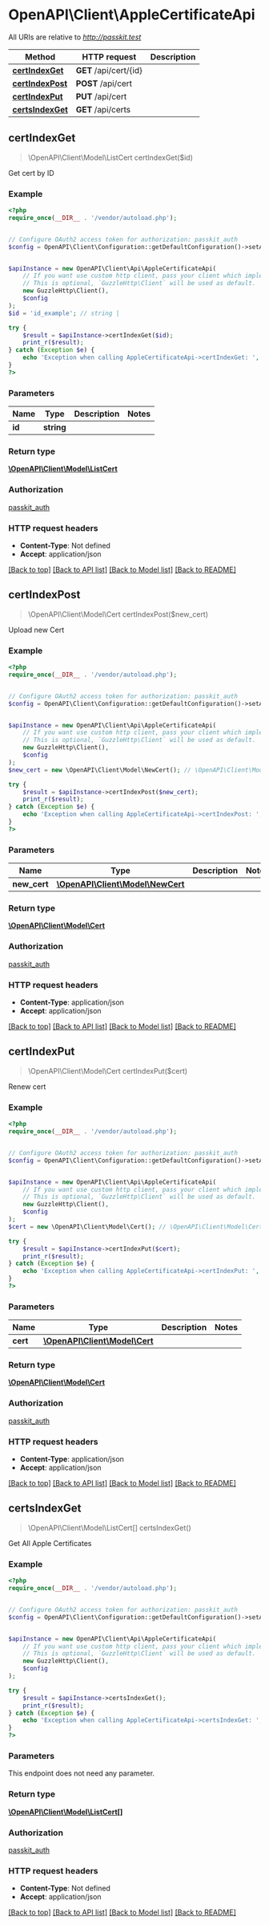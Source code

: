 # OpenAPI\Client\AppleCertificateApi

All URIs are relative to *http://passkit.test*

Method | HTTP request | Description
------------- | ------------- | -------------
[**certIndexGet**](AppleCertificateApi.md#certIndexGet) | **GET** /api/cert/{id} | 
[**certIndexPost**](AppleCertificateApi.md#certIndexPost) | **POST** /api/cert | 
[**certIndexPut**](AppleCertificateApi.md#certIndexPut) | **PUT** /api/cert | 
[**certsIndexGet**](AppleCertificateApi.md#certsIndexGet) | **GET** /api/certs | 



## certIndexGet

> \OpenAPI\Client\Model\ListCert certIndexGet($id)



Get cert by ID

### Example

```php
<?php
require_once(__DIR__ . '/vendor/autoload.php');


// Configure OAuth2 access token for authorization: passkit_auth
$config = OpenAPI\Client\Configuration::getDefaultConfiguration()->setAccessToken('YOUR_ACCESS_TOKEN');


$apiInstance = new OpenAPI\Client\Api\AppleCertificateApi(
    // If you want use custom http client, pass your client which implements `GuzzleHttp\ClientInterface`.
    // This is optional, `GuzzleHttp\Client` will be used as default.
    new GuzzleHttp\Client(),
    $config
);
$id = 'id_example'; // string | 

try {
    $result = $apiInstance->certIndexGet($id);
    print_r($result);
} catch (Exception $e) {
    echo 'Exception when calling AppleCertificateApi->certIndexGet: ', $e->getMessage(), PHP_EOL;
}
?>
```

### Parameters


Name | Type | Description  | Notes
------------- | ------------- | ------------- | -------------
 **id** | **string**|  |

### Return type

[**\OpenAPI\Client\Model\ListCert**](../Model/ListCert.md)

### Authorization

[passkit_auth](../../README.md#passkit_auth)

### HTTP request headers

- **Content-Type**: Not defined
- **Accept**: application/json

[[Back to top]](#) [[Back to API list]](../../README.md#documentation-for-api-endpoints)
[[Back to Model list]](../../README.md#documentation-for-models)
[[Back to README]](../../README.md)


## certIndexPost

> \OpenAPI\Client\Model\Cert certIndexPost($new_cert)



Upload new Cert

### Example

```php
<?php
require_once(__DIR__ . '/vendor/autoload.php');


// Configure OAuth2 access token for authorization: passkit_auth
$config = OpenAPI\Client\Configuration::getDefaultConfiguration()->setAccessToken('YOUR_ACCESS_TOKEN');


$apiInstance = new OpenAPI\Client\Api\AppleCertificateApi(
    // If you want use custom http client, pass your client which implements `GuzzleHttp\ClientInterface`.
    // This is optional, `GuzzleHttp\Client` will be used as default.
    new GuzzleHttp\Client(),
    $config
);
$new_cert = new \OpenAPI\Client\Model\NewCert(); // \OpenAPI\Client\Model\NewCert | 

try {
    $result = $apiInstance->certIndexPost($new_cert);
    print_r($result);
} catch (Exception $e) {
    echo 'Exception when calling AppleCertificateApi->certIndexPost: ', $e->getMessage(), PHP_EOL;
}
?>
```

### Parameters


Name | Type | Description  | Notes
------------- | ------------- | ------------- | -------------
 **new_cert** | [**\OpenAPI\Client\Model\NewCert**](../Model/NewCert.md)|  |

### Return type

[**\OpenAPI\Client\Model\Cert**](../Model/Cert.md)

### Authorization

[passkit_auth](../../README.md#passkit_auth)

### HTTP request headers

- **Content-Type**: application/json
- **Accept**: application/json

[[Back to top]](#) [[Back to API list]](../../README.md#documentation-for-api-endpoints)
[[Back to Model list]](../../README.md#documentation-for-models)
[[Back to README]](../../README.md)


## certIndexPut

> \OpenAPI\Client\Model\Cert certIndexPut($cert)



Renew cert

### Example

```php
<?php
require_once(__DIR__ . '/vendor/autoload.php');


// Configure OAuth2 access token for authorization: passkit_auth
$config = OpenAPI\Client\Configuration::getDefaultConfiguration()->setAccessToken('YOUR_ACCESS_TOKEN');


$apiInstance = new OpenAPI\Client\Api\AppleCertificateApi(
    // If you want use custom http client, pass your client which implements `GuzzleHttp\ClientInterface`.
    // This is optional, `GuzzleHttp\Client` will be used as default.
    new GuzzleHttp\Client(),
    $config
);
$cert = new \OpenAPI\Client\Model\Cert(); // \OpenAPI\Client\Model\Cert | 

try {
    $result = $apiInstance->certIndexPut($cert);
    print_r($result);
} catch (Exception $e) {
    echo 'Exception when calling AppleCertificateApi->certIndexPut: ', $e->getMessage(), PHP_EOL;
}
?>
```

### Parameters


Name | Type | Description  | Notes
------------- | ------------- | ------------- | -------------
 **cert** | [**\OpenAPI\Client\Model\Cert**](../Model/Cert.md)|  |

### Return type

[**\OpenAPI\Client\Model\Cert**](../Model/Cert.md)

### Authorization

[passkit_auth](../../README.md#passkit_auth)

### HTTP request headers

- **Content-Type**: application/json
- **Accept**: application/json

[[Back to top]](#) [[Back to API list]](../../README.md#documentation-for-api-endpoints)
[[Back to Model list]](../../README.md#documentation-for-models)
[[Back to README]](../../README.md)


## certsIndexGet

> \OpenAPI\Client\Model\ListCert[] certsIndexGet()



Get All Apple Certificates

### Example

```php
<?php
require_once(__DIR__ . '/vendor/autoload.php');


// Configure OAuth2 access token for authorization: passkit_auth
$config = OpenAPI\Client\Configuration::getDefaultConfiguration()->setAccessToken('YOUR_ACCESS_TOKEN');


$apiInstance = new OpenAPI\Client\Api\AppleCertificateApi(
    // If you want use custom http client, pass your client which implements `GuzzleHttp\ClientInterface`.
    // This is optional, `GuzzleHttp\Client` will be used as default.
    new GuzzleHttp\Client(),
    $config
);

try {
    $result = $apiInstance->certsIndexGet();
    print_r($result);
} catch (Exception $e) {
    echo 'Exception when calling AppleCertificateApi->certsIndexGet: ', $e->getMessage(), PHP_EOL;
}
?>
```

### Parameters

This endpoint does not need any parameter.

### Return type

[**\OpenAPI\Client\Model\ListCert[]**](../Model/ListCert.md)

### Authorization

[passkit_auth](../../README.md#passkit_auth)

### HTTP request headers

- **Content-Type**: Not defined
- **Accept**: application/json

[[Back to top]](#) [[Back to API list]](../../README.md#documentation-for-api-endpoints)
[[Back to Model list]](../../README.md#documentation-for-models)
[[Back to README]](../../README.md)

